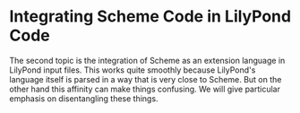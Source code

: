 # Integrating Scheme Code in LilyPond Code

The second topic is the integration of Scheme as an extension language in
LilyPond input files. This works quite smoothly because LilyPond's language
itself is parsed in a way that is very close to Scheme.  But on the other hand
this affinity can make things confusing.  We will give particular emphasis on
disentangling these things.
